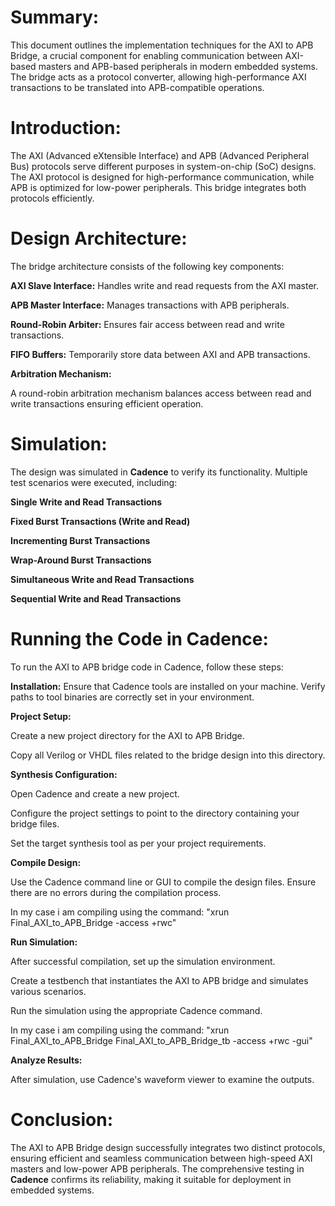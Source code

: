 # **Summary:**

This document outlines the implementation techniques for the AXI to APB
Bridge, a crucial component for enabling communication between AXI-based
masters and APB-based peripherals in modern embedded systems. The bridge
acts as a protocol converter, allowing high-performance AXI transactions
to be translated into APB-compatible operations.

# **Introduction:**

The AXI (Advanced eXtensible Interface) and APB (Advanced Peripheral
Bus) protocols serve different purposes in system-on-chip (SoC) designs.
The AXI protocol is designed for high-performance communication, while
APB is optimized for low-power peripherals. This bridge integrates both
protocols efficiently.

# **Design Architecture:**

The bridge architecture consists of the following key components:

**AXI Slave Interface:** Handles write and read requests from the AXI
master.

**APB Master Interface:** Manages transactions with APB peripherals.

**Round-Robin Arbiter:** Ensures fair access between read and write
transactions.

**FIFO Buffers:** Temporarily store data between AXI and APB
transactions.


**Arbitration Mechanism:**

A round-robin arbitration mechanism balances access between read and
write transactions ensuring efficient operation.


# **Simulation:**

The design was simulated in **Cadence** to verify its functionality.
Multiple test scenarios were executed, including:

**Single Write and Read Transactions**

**Fixed Burst Transactions (Write and Read)**

**Incrementing Burst Transactions**

**Wrap-Around Burst Transactions**

**Simultaneous Write and Read Transactions**

**Sequential Write and Read Transactions**


# 

# **Running the Code in Cadence:**

To run the AXI to APB bridge code in Cadence, follow these steps:

**Installation:** Ensure that Cadence tools are installed on your
machine. Verify paths to tool binaries are correctly set in your
environment.

**Project Setup:**

Create a new project directory for the AXI to APB Bridge.

Copy all Verilog or VHDL files related to the bridge design into this
directory.

**Synthesis Configuration:**

Open Cadence and create a new project.

Configure the project settings to point to the directory containing your
bridge files.

Set the target synthesis tool as per your project requirements.

**Compile Design:**

Use the Cadence command line or GUI to compile the design files. Ensure
there are no errors during the compilation process.

In my case i am compiling using the command: "xrun Final_AXI_to_APB_Bridge -access +rwc"


**Run Simulation:**

After successful compilation, set up the simulation environment.

Create a testbench that instantiates the AXI to APB bridge and simulates
various scenarios.

Run the simulation using the appropriate Cadence command.

In my case i am compiling using the command: "xrun Final_AXI_to_APB_Bridge Final_AXI_to_APB_Bridge_tb -access +rwc -gui"

**Analyze Results:**

After simulation, use Cadence\'s waveform viewer to examine the outputs.

# 

# 

# 

# **Conclusion:**

The AXI to APB Bridge design successfully integrates two distinct
protocols, ensuring efficient and seamless communication between
high-speed AXI masters and low-power APB peripherals. The comprehensive
testing in **Cadence** confirms its reliability, making it suitable for
deployment in embedded systems.

